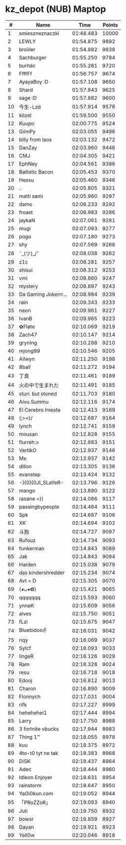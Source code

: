 # kz_depot (NUB) Maptop

|  # | Name | Time | Points |
|-------------- | -------------- | -------------- | -------------- | 
| 1 | smieszneznaczki | 01:48.483 | 10000 | 
| 2 | LEWLY | 01:54.875 | 9892 | 
| 3 | broiiler | 01:54.882 | 9838 | 
| 4 | Sachburger | 01:55.250 | 9784 | 
| 5 | burhác | 01:55.281 | 9720 | 
| 6 | FfffFf | 01:56.757 | 9674 | 
| 7 | AyayaBoy :D | 01:57.108 | 9650 | 
| 8 | Shard | 01:57.843 | 9625 | 
| 9 | sage :D | 01:57.882 | 9600 | 
| 10 | 今生-Lzd | 01:57.914 | 9576 | 
| 11 | közel | 01:59.500 | 9550 | 
| 12 | Kuupo | 02:00.775 | 9524 | 
| 13 | GiimPy | 02:03.055 | 9496 | 
| 14 | billy from laos | 02:03.132 | 9472 | 
| 15 | DanZay | 02:03.960 | 9446 | 
| 16 | CMJ | 02:04.305 | 9421 | 
| 17 | EphNey | 02:04.561 | 9396 | 
| 18 | Ballistic Bacon | 02:05.453 | 9370 | 
| 19 | Hessu | 02:05.460 | 9346 | 
| 20 | .. | 02:05.805 | 9321 | 
| 21 | matti sami | 02:05.960 | 9297 | 
| 22 | damo | 02:06.233 | 9292 | 
| 23 | froast | 02:06.983 | 9286 | 
| 24 | jaykaN | 02:07.061 | 9281 | 
| 25 | mugi | 02:07.093 | 9277 | 
| 26 | pogo | 02:07.180 | 9273 | 
| 27 | shy | 02:07.569 | 9268 | 
| 28 | ¯\_(ツ)_/¯ | 02:08.038 | 9262 | 
| 29 | z1c | 02:08.281 | 9257 | 
| 30 | shisui | 02:08.312 | 9253 | 
| 31 | vmi | 02:08.860 | 9247 | 
| 32 | mystery | 02:08.897 | 9243 | 
| 33 | Da Gaming Jokerrr... | 02:08.984 | 9239 | 
| 34 | rain | 02:09.343 | 9233 | 
| 35 | neon | 02:09.961 | 9227 | 
| 36 | IvanB | 02:09.965 | 9223 | 
| 37 | ✿Fløte | 02:10.069 | 9219 | 
| 38 | Zach47 | 02:10.147 | 9214 | 
| 39 | gryning | 02:10.288 | 9210 | 
| 40 | mjong99 | 02:10.546 | 9205 | 
| 41 | Ailwyn | 02:11.250 | 9198 | 
| 42 | 8ball | 02:11.272 | 9194 | 
| 43 | 丁真 | 02:11.461 | 9189 | 
| 44 | 火の中で生まれた | 02:11.491 | 9185 | 
| 45 | stun. but stoned | 02:11.703 | 9180 | 
| 46 | Aivu Summu | 02:12.116 | 9174 | 
| 47 | El Cerebro Iniesta | 02:12.413 | 9169 | 
| 48 | (;><)/ | 02:12.687 | 9164 | 
| 49 | lynch | 02:12.741 | 9159 | 
| 50 | mousan | 02:12.828 | 9155 | 
| 51 | flurreh:> | 02:12.883 | 9151 | 
| 52 | VertikO | 02:12.937 | 9146 | 
| 53 | Ms | 02:12.937 | 9142 | 
| 54 | dillon | 02:13.305 | 9136 | 
| 55 | evanstep | 02:13.424 | 9132 | 
| 56 | -}{0}{0JI_SLaYeR- | 02:13.796 | 9126 | 
| 57 | mango | 02:13.890 | 9122 | 
| 58 | rasane =)) | 02:14.086 | 9117 | 
| 59 | passingbypeople | 02:14.484 | 9111 | 
| 60 | Spk | 02:14.687 | 9106 | 
| 61 | XK | 02:14.694 | 9102 | 
| 62 | 斗狗 | 02:14.727 | 9097 | 
| 63 | Rufouz | 02:14.734 | 9093 | 
| 64 | funkerman | 02:14.843 | 9089 | 
| 65 | Jak | 02:14.843 | 9084 | 
| 66 | Harden | 02:15.038 | 9079 | 
| 67 | das kindershredder | 02:15.234 | 9074 | 
| 68 | Avt = D | 02:15.305 | 9070 | 
| 69 | (◕ᴗ◕✿) | 02:15.421 | 9065 | 
| 70 | qqqqqqq | 02:15.593 | 9060 | 
| 71 | ynneK | 02:15.609 | 9056 | 
| 72 | alves | 02:15.750 | 9051 | 
| 73 | fLzi | 02:15.875 | 9047 | 
| 74 | Bluebidoo✌ | 02:16.031 | 9042 | 
| 75 | riqy | 02:16.069 | 9037 | 
| 76 | Sylcf | 02:16.093 | 9033 | 
| 77 | lingeR | 02:16.126 | 9029 | 
| 78 | Ram | 02:16.328 | 9024 | 
| 79 | resu | 02:16.718 | 9018 | 
| 80 | Edooj | 02:16.812 | 9013 | 
| 81 | Charon | 02:16.890 | 9009 | 
| 82 | Flonnych | 02:17.031 | 9004 | 
| 83 | rifk | 02:17.227 | 8999 | 
| 84 | hehehehei1 | 02:17.444 | 8994 | 
| 85 | Larry | 02:17.750 | 8988 | 
| 86 | 3 fortnite vbucks | 02:17.944 | 8983 | 
| 87 | Thing 1™ | 02:18.055 | 8978 | 
| 88 | kuu | 02:18.375 | 8972 | 
| 89 | 4to-t0 tyt ne tak | 02:18.383 | 8968 | 
| 90 | DiSK | 02:18.437 | 8964 | 
| 91 | Adec | 02:18.444 | 8960 | 
| 92 | Idleon Enjoyer | 02:18.631 | 8954 | 
| 93 | rainstorm | 02:18.647 | 8950 | 
| 94 | YaGi0kun.com | 02:19.052 | 8944 | 
| 95 | 「PRoZZoR」 | 02:19.093 | 8940 | 
| 96 | Juti | 02:19.750 | 8932 | 
| 97 | bowsr | 02:19.859 | 8927 | 
| 98 | Dayan | 02:19.921 | 8923 | 
| 99 | Yell0w | 02:20.046 | 8918 | 

